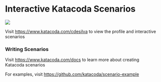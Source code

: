 # Interactive Katacoda Scenarios

[![](http://shields.katacoda.com/katacoda/cdesilva/count.svg)](https://www.katacoda.com/cdesilva "Get your profile on Katacoda.com")

Visit https://www.katacoda.com/cdesilva to view the profile and interactive scenarios

### Writing Scenarios
Visit https://www.katacoda.com/docs to learn more about creating Katacoda scenarios

For examples, visit https://github.com/katacoda/scenario-example

